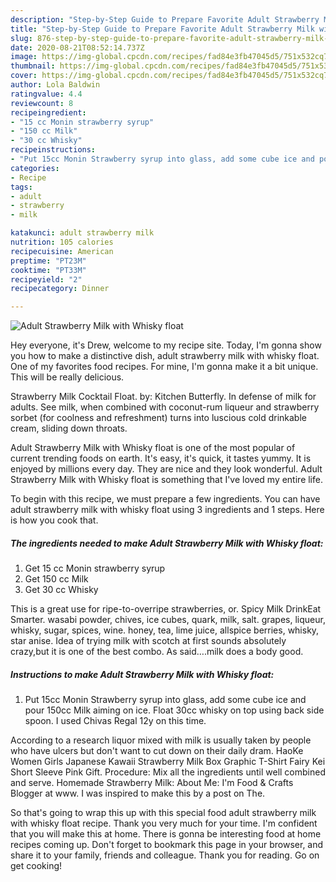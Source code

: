 ```yaml
---
description: "Step-by-Step Guide to Prepare Favorite Adult Strawberry Milk with Whisky float"
title: "Step-by-Step Guide to Prepare Favorite Adult Strawberry Milk with Whisky float"
slug: 876-step-by-step-guide-to-prepare-favorite-adult-strawberry-milk-with-whisky-float
date: 2020-08-21T08:52:14.737Z
image: https://img-global.cpcdn.com/recipes/fad84e3fb47045d5/751x532cq70/adult-strawberry-milk-with-whisky-float-recipe-main-photo.jpg
thumbnail: https://img-global.cpcdn.com/recipes/fad84e3fb47045d5/751x532cq70/adult-strawberry-milk-with-whisky-float-recipe-main-photo.jpg
cover: https://img-global.cpcdn.com/recipes/fad84e3fb47045d5/751x532cq70/adult-strawberry-milk-with-whisky-float-recipe-main-photo.jpg
author: Lola Baldwin
ratingvalue: 4.4
reviewcount: 8
recipeingredient:
- "15 cc Monin strawberry syrup"
- "150 cc Milk"
- "30 cc Whisky"
recipeinstructions:
- "Put 15cc Monin Strawberry syrup into glass, add some cube ice and pour 150cc Milk aiming on ice. Float 30cc whisky on top using back side spoon. I used Chivas Regal 12y on this time."
categories:
- Recipe
tags:
- adult
- strawberry
- milk

katakunci: adult strawberry milk 
nutrition: 105 calories
recipecuisine: American
preptime: "PT23M"
cooktime: "PT33M"
recipeyield: "2"
recipecategory: Dinner

---
```



![Adult Strawberry Milk with Whisky float](https://img-global.cpcdn.com/recipes/fad84e3fb47045d5/751x532cq70/adult-strawberry-milk-with-whisky-float-recipe-main-photo.jpg)

Hey everyone, it's Drew, welcome to my recipe site. Today, I'm gonna show you how to make a distinctive dish, adult strawberry milk with whisky float. One of my favorites food recipes. For mine, I'm gonna make it a bit unique. This will be really delicious.

Strawberry Milk Cocktail Float. by: Kitchen Butterfly. In defense of milk for adults. See milk, when combined with coconut-rum liqueur and strawberry sorbet (for coolness and refreshment) turns into luscious cold drinkable cream, sliding down throats.

Adult Strawberry Milk with Whisky float is one of the most popular of current trending foods on earth. It's easy, it's quick, it tastes yummy. It is enjoyed by millions every day. They are nice and they look wonderful. Adult Strawberry Milk with Whisky float is something that I've loved my entire life.


To begin with this recipe, we must prepare a few ingredients. You can have adult strawberry milk with whisky float using 3 ingredients and 1 steps. Here is how you cook that.

<!--inarticleads1-->

##### The ingredients needed to make Adult Strawberry Milk with Whisky float:

1. Get 15 cc Monin strawberry syrup
1. Get 150 cc Milk
1. Get 30 cc Whisky


This is a great use for ripe-to-overripe strawberries, or. Spicy Milk DrinkEat Smarter. wasabi powder, chives, ice cubes, quark, milk, salt. grapes, liqueur, whisky, sugar, spices, wine. honey, tea, lime juice, allspice berries, whisky, star anise. Idea of trying milk with scotch at first sounds absolutely crazy,but it is one of the best combo. As said….milk does a body good. 

<!--inarticleads2-->

##### Instructions to make Adult Strawberry Milk with Whisky float:

1. Put 15cc Monin Strawberry syrup into glass, add some cube ice and pour 150cc Milk aiming on ice. Float 30cc whisky on top using back side spoon. I used Chivas Regal 12y on this time.


According to a research liquor mixed with milk is usually taken by people who have ulcers but don&#39;t want to cut down on their daily dram. HaoKe Women Girls Japanese Kawaii Strawberry Milk Box Graphic T-Shirt Fairy Kei Short Sleeve Pink Gift. Procedure: Mix all the ingredients until well combined and serve. Homemade Strawberry Milk: About Me: I&#39;m Food &amp; Crafts Blogger at www. I was inspired to make this by a post on The. 

So that's going to wrap this up with this special food adult strawberry milk with whisky float recipe. Thank you very much for your time. I'm confident that you will make this at home. There is gonna be interesting food at home recipes coming up. Don't forget to bookmark this page in your browser, and share it to your family, friends and colleague. Thank you for reading. Go on get cooking!
